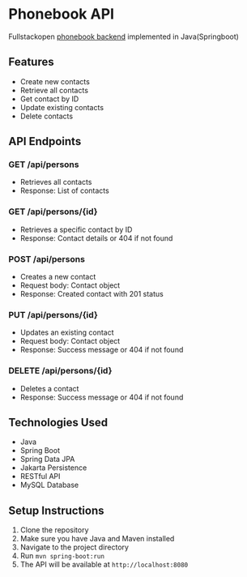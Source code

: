 # Phonebook API

Fullstackopen [phonebook backend](https://github.com/justice1k/fullstackopen2) implemented in Java(Springboot)

## Features

- Create new contacts
- Retrieve all contacts
- Get contact by ID
- Update existing contacts
- Delete contacts

## API Endpoints

### GET /api/persons

- Retrieves all contacts
- Response: List of contacts

### GET /api/persons/{id}

- Retrieves a specific contact by ID
- Response: Contact details or 404 if not found

### POST /api/persons

- Creates a new contact
- Request body: Contact object
- Response: Created contact with 201 status

### PUT /api/persons/{id}

- Updates an existing contact
- Request body: Contact object
- Response: Success message or 404 if not found

### DELETE /api/persons/{id}

- Deletes a contact
- Response: Success message or 404 if not found

## Technologies Used

- Java
- Spring Boot
- Spring Data JPA
- Jakarta Persistence
- RESTful API
- MySQL Database

## Setup Instructions

1. Clone the repository
2. Make sure you have Java and Maven installed
3. Navigate to the project directory
4. Run `mvn spring-boot:run`
5. The API will be available at `http://localhost:8080`


